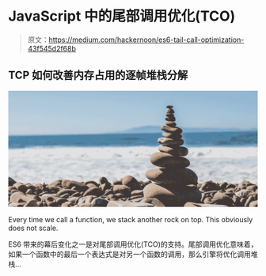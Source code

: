 # JavaScript 中的尾部调用优化(TCO)

> 原文：<https://medium.com/hackernoon/es6-tail-call-optimization-43f545d2f68b>

## TCP 如何改善内存占用的逐帧堆栈分解

![](img/f697fbde496b1dfce15b70ad74c4278b.png)

Every time we call a function, we stack another rock on top. This obviously does not scale.

ES6 带来的幕后变化之一是对尾部调用优化(TCO)的支持。尾部调用优化意味着，如果一个函数中的最后一个表达式是对另一个函数的调用，那么引擎将优化调用堆栈…